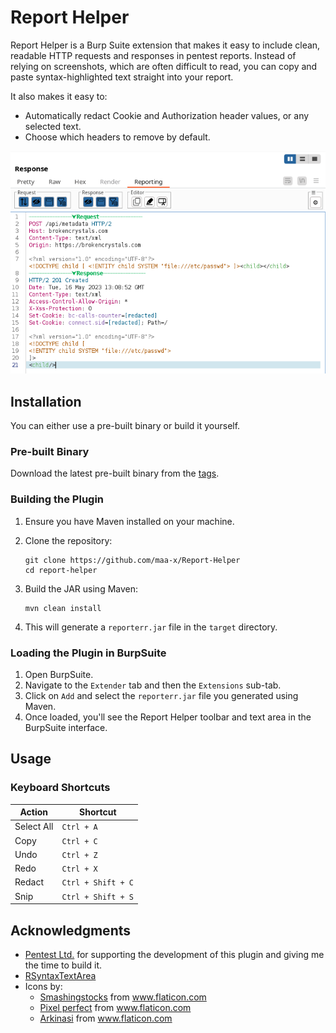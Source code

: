 # Report Helper

Report Helper is a Burp Suite extension that makes it easy to include clean, readable HTTP requests and responses in pentest reports.
Instead of relying on screenshots, which are often difficult to read, you can copy and paste syntax-highlighted text straight into your report.

It also makes it easy to:
- Automatically redact Cookie and Authorization header values, or any selected text.
- Choose which headers to remove by default.

![Burp Suite view](.screenshots/burp_view.png)

## Installation

You can either use a pre-built binary or build it yourself.

### Pre-built Binary

Download the latest pre-built binary from the [tags](https://github.com/maa-x/Report-Helper/releases).

### Building the Plugin

1. Ensure you have Maven installed on your machine.
   
2. Clone the repository:
   ```
   git clone https://github.com/maa-x/Report-Helper
   cd report-helper
   ```

3. Build the JAR using Maven:
   ```
   mvn clean install
   ```

4. This will generate a `reporterr.jar` file in the `target` directory.

### Loading the Plugin in BurpSuite

1. Open BurpSuite.
2. Navigate to the `Extender` tab and then the `Extensions` sub-tab.
3. Click on `Add` and select the `reporterr.jar` file you generated using Maven.
4. Once loaded, you'll see the Report Helper toolbar and text area in the BurpSuite interface.

## Usage

### Keyboard Shortcuts

| Action                                    | Shortcut          |
|-------------------------------------------|-------------------|
| Select All                                | `Ctrl + A`        |
| Copy                                      | `Ctrl + C`        |
| Undo                                      | `Ctrl + Z`        |
| Redo                                      | `Ctrl + X`        |
| Redact                                    | `Ctrl + Shift + C`|
| Snip                                      | `Ctrl + Shift + S`|

## Acknowledgments

- [Pentest Ltd.](https://pentest.co.uk/) for supporting the development of this plugin and giving me the time to build it.
- [RSyntaxTextArea](https://github.com/bobbylight/RSyntaxTextArea)
- Icons by:
   - [Smashingstocks](https://www.flaticon.com/authors/smashingstocks) from www.flaticon.com
   - [Pixel perfect](https://www.flaticon.com/authors/pixel-perfect) from www.flaticon.com
   - [Arkinasi](https://www.flaticon.com/authors/arkinasi) from www.flaticon.com